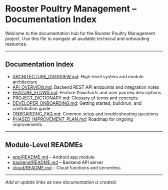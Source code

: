 # Rooster Poultry Management – Documentation Index

Welcome to the documentation hub for the Rooster Poultry Management project. Use this file to navigate all available technical and onboarding resources.

---

## Documentation Index

- [ARCHITECTURE_OVERVIEW.md](ARCHITECTURE_OVERVIEW.md): High-level system and module architecture
- [API_OVERVIEW.md](API_OVERVIEW.md): Backend REST API endpoints and integration notes
- [FEATURE_FLOWS.md](FEATURE_FLOWS.md): Feature flowcharts and user journey descriptions
- [PROJECT_DICTIONARY.md](../PROJECT_DICTIONARY.md): Glossary of terms and concepts
- [DEVELOPER_ONBOARDING.md](../DEVELOPER_ONBOARDING.md): Getting started, build/run, and contribution guide
- [ONBOARDING_FAQ.md](ONBOARDING_FAQ.md): Common setup and troubleshooting questions
- [PHASED_IMPROVEMENT_PLAN.md](PHASED_IMPROVEMENT_PLAN.md): Roadmap for ongoing improvements

---

## Module-Level READMEs
- [app/README.md](../app/README.md) – Android app module
- [backend/README.md](../backend/README.md) – Backend API server
- [cloud/README.md](../cloud/README.md) – Cloud functions and serverless

---

*Add or update links as new documentation is created.*
